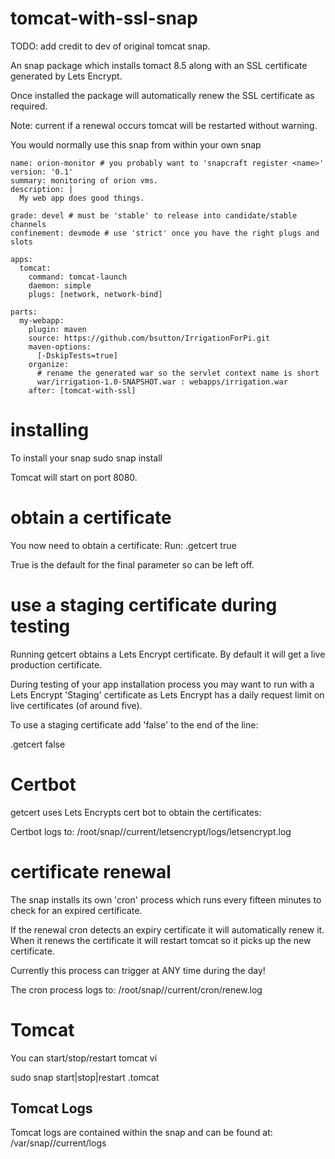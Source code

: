 # tomcat-with-ssl-snap
TODO: add credit to dev of original tomcat snap.

An snap package which installs tomact 8.5 along with an SSL certificate generated by Lets Encrypt.

Once installed the package will automatically renew the SSL certificate as required.

Note: current if a renewal occurs tomcat will be restarted without warning.

You would normally use this snap from within your own snap 

    name: orion-monitor # you probably want to 'snapcraft register <name>'
    version: '0.1' 
    summary: monitoring of orion vms.
    description: |
      My web app does good things.
      
    grade: devel # must be 'stable' to release into candidate/stable channels
    confinement: devmode # use 'strict' once you have the right plugs and slots
  
    apps:
      tomcat:
        command: tomcat-launch
        daemon: simple
        plugs: [network, network-bind]
  
    parts:
      my-webapp:
        plugin: maven
        source: https://github.com/bsutton/IrrigationForPi.git
        maven-options:
          [-DskipTests=true]
        organize:
          # rename the generated war so the servlet context name is short
          war/irrigation-1.0-SNAPSHOT.war : webapps/irrigation.war
        after: [tomcat-with-ssl]


# installing
To install your snap
sudo snap install <your snap>
  
Tomcat will start on port 8080. 

# obtain a certificate

You now need to obtain a certificate:
Run:
    <yoursnap>.getcert <your email address> <fqdn> true
  
True is the default for the final parameter so can be left off.

# use a staging certificate during testing
Running getcert obtains a Lets Encrypt certificate.
By default it will get a live production certificate.

During testing of your app installation process you may want to run with a Lets Encrypt 'Staging' certificate
as Lets Encrypt has a daily request limit on live certificates (of around five).

To use a staging certificate add 'false' to the end of the line:

<yoursnap>.getcert <your email address> <fqdn> false
  
# Certbot
getcert uses Lets Encrypts cert bot to obtain the certificates:

Certbot logs to: 
/root/snap/<yoursnap>/current/letsencrypt/logs/letsencrypt.log
  
# certificate renewal
The snap installs its own 'cron' process which runs every fifteen minutes to check for an expired certificate.

If the renewal cron detects an expiry certificate it will automatically renew it.
When it renews the certificate it will restart tomcat so it picks up the new certificate.

Currently this process can trigger at ANY time during the day!

The cron process logs to:
/root/snap/<yoursnap>/current/cron/renew.log
  
# Tomcat

You can start/stop/restart tomcat vi

sudo snap start|stop|restart <yoursnap>.tomcat
  
## Tomcat Logs

Tomcat logs are contained within the snap and can be found at:
/var/snap/<yoursnap>/current/logs


